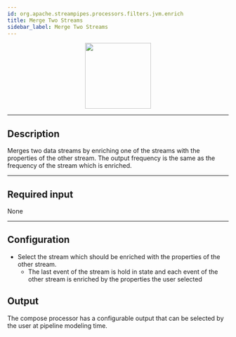 ```yaml
---
id: org.apache.streampipes.processors.filters.jvm.enrich
title: Merge Two Streams
sidebar_label: Merge Two Streams
---
```


<!--
  ~ Licensed to the Apache Software Foundation (ASF) under one or more
  ~ contributor license agreements.  See the NOTICE file distributed with
  ~ this work for additional information regarding copyright ownership.
  ~ The ASF licenses this file to You under the Apache License, Version 2.0
  ~ (the "License"); you may not use this file except in compliance with
  ~ the License.  You may obtain a copy of the License at
  ~
  ~    http://www.apache.org/licenses/LICENSE-2.0
  ~
  ~ Unless required by applicable law or agreed to in writing, software
  ~ distributed under the License is distributed on an "AS IS" BASIS,
  ~ WITHOUT WARRANTIES OR CONDITIONS OF ANY KIND, either express or implied.
  ~ See the License for the specific language governing permissions and
  ~ limitations under the License.
  ~
  -->



<p align="center"> 
    <img src="/docs/img/pipeline-elements/org.apache.streampipes.processors.filters.jvm.enrich/icon.png" width="150px;" class="pe-image-documentation"/>
</p>

***

## Description
Merges two data streams by enriching one of the streams with the properties of the other stream. The output frequency is the same as the frequency of the stream which is enriched.
***

## Required input
None
***

## Configuration

* Select the stream which should be enriched with the properties of the other stream.
  * The last event of the stream is hold in state and each event of the other stream is enriched by the properties the user selected

## Output
The compose processor has a configurable output that can be selected by the user at pipeline modeling time.
